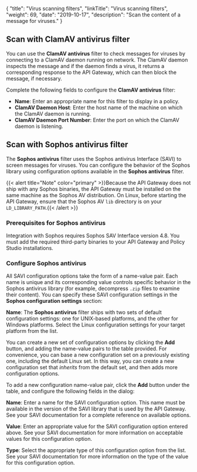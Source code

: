 {
"title": "Virus scanning filters",
  "linkTitle": "Virus scanning filters",
  "weight": 69,
  "date": "2019-10-17",
  "description": "Scan the content of a message for viruses."
}

## Scan with ClamAV antivirus filter

You can use the **ClamAV antivirus** filter to check messages for viruses by connecting to a ClamAV daemon running on network. The ClamAV daemon inspects the message and if the daemon finds a virus, it returns a corresponding response to the API Gateway, which can then block the message, if necessary.

Complete the following fields to configure the **ClamAV antivirus** filter:

* **Name**: Enter an appropriate name for this filter to display in a policy.
* **ClamAV Daemon Host**: Enter the host name of the machine on which the ClamAV daemon is running.
* **ClamAV Daemon Port Number**: Enter the port on which the ClamAV daemon is listening.

## Scan with Sophos antivirus filter

The **Sophos antivirus** filter uses the Sophos antivirus Interface (SAVI) to screen messages for viruses. You can configure the behavior of the Sophos library using configuration options available in the **Sophos antivirus** filter.

{{< alert title="Note" color="primary" >}}Because the API Gateway does not ship with any Sophos binaries, the API Gateway must be installed on the same machine as the Sophos AV distribution. On Linux, before starting the API Gateway, ensure that the Sophos AV `lib`
directory is on your `LD_LIBRARY_PATH`.{{< /alert >}}

### Prerequisites for Sophos antivirus

Integration with Sophos requires Sophos SAV Interface version 4.8. You must add the required third-party binaries to your API Gateway and Policy Studio installations.

### Configure Sophos antivirus

All SAVI configuration options take the form of a name-value pair. Each name is unique and its corresponding value controls specific behavior in the Sophos antivirus library (for example, decompress `.zip` files to examine their content). You can specify these SAVI configuration settings in the **Sophos configuration settings** section:

**Name**: The **Sophos antivirus** filter ships with two sets of default configuration settings: one for UNIX-based platforms, and the other for Windows platforms. Select the
Linux configuration settings for your target platform from the list.

You can create a new set of configuration options by clicking the **Add** button, and adding the name-value pairs to the table provided. For convenience, you can base a new configuration set on a previously existing one, including the default Linux set. In this way, you can create a new configuration set that *inherits* from the default set, and then adds more configuration options.

To add a new configuration name-value pair, click the **Add** button under the table, and configure the following fields in the dialog:

**Name**: Enter a name for the SAVI configuration option. This name must be available in the version of the SAVI library that is used by the API Gateway. See your SAVI documentation for a complete reference on available options.

**Value**: Enter an appropriate value for the SAVI configuration option entered above. See your SAVI documentation for more information on acceptable values for this configuration option.

**Type**: Select the appropriate type of this configuration option from the list. See your SAVI documentation for more information on the type of the value for this configuration option.
